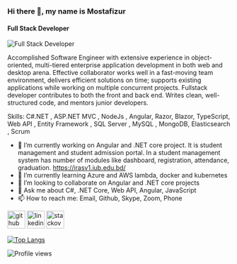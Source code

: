 ### Hi there 👋, my name is Mostafizur
#### Full Stack Developer
![Full Stack Developer](https://www.linkedin.com/in/mostafiz57/)

Accomplished Software Engineer with extensive experience in object-oriented, multi-tiered enterprise application development in both web and desktop arena. Effective collaborator works well in a fast-moving team environment, delivers efficient solutions on time; supports existing applications while working on multiple concurrent projects. Fullstack developer contributes to both the front and back end. Writes clean, well-structured code, and mentors junior developers.

Skills: C#.NET , ASP.NET MVC , NodeJs , Angular, Razor, Blazor, TypeScript, Web API , Entity Framework , SQL Server , MySQL , MongoDB, Elasticsearch , Scrum

- 🔭 I’m currently working on Angular and .NET core project. It is student management and student admission portal. In a student management system has number of modules like dashboard, registration, attendance, graduation.  https://irasv1.iub.edu.bd/  
- 🌱 I’m currently learning Azure and AWS lambda, docker and kubernetes  
- 👯 I’m looking to collaborate on Angular and .NET core projects 
- 💬 Ask me about C#, .NET Core, Web API, Angular, JavaScript  
- 📫 How to reach me: Email, Github, Skype, Zoom, Phone 


[<img src='https://cdn.jsdelivr.net/npm/simple-icons@3.0.1/icons/github.svg' alt='github' height='40'>](https://github.com/sourcecode71)  [<img src='https://cdn.jsdelivr.net/npm/simple-icons@3.0.1/icons/linkedin.svg' alt='linkedin' height='40'>](https://www.linkedin.com/in/mostafiz57/)  [<img src='https://cdn.jsdelivr.net/npm/simple-icons@3.0.1/icons/stackoverflow.svg' alt='stackoverflow' height='40'>](https://stackoverflow.com/users/2123853)  

[![Top Langs](https://github-readme-stats.vercel.app/api/top-langs/?username=sourcecode71)](https://github.com/anuraghazra/github-readme-stats)

![Profile views](https://gpvc.arturio.dev/sourcecode71)  
